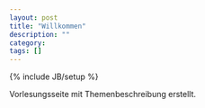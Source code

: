 ```yaml
---
layout: post
title: "Willkommen"
description: ""
category: 
tags: []
---
```

{% include JB/setup %}

Vorlesungsseite mit Themenbeschreibung erstellt.